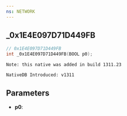 ```yaml
---
ns: NETWORK
---
```

## _0x1E4E097D71D449FB

```c
// 0x1E4E097D71D449FB
int _0x1E4E097D71D449FB(BOOL p0);
```

```
Note: this native was added in build 1311.23

NativeDB Introduced: v1311
```

## Parameters
* **p0**:
